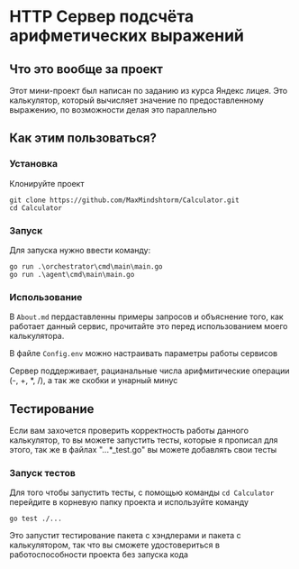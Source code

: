# HTTP Сервер подсчёта арифметических выражений

## Что это вообще за проект

Этот мини-проект был написан по заданию из курса Яндекс лицея. Это калькулятор, который вычисляет значение по предоставленному выражению, по возможности делая это параллельно

## Как этим пользоваться?

### Установка

Клонируйте проект

```
git clone https://github.com/MaxMindshtorm/Calculator.git
cd Calculator
```

### Запуск

Для запуска нужно ввести команду:

```
go run .\orchestrator\cmd\main\main.go
go run .\agent\cmd\main\main.go
```

### Использование

В `About.md` пердаставленны примеры запросов и объяснение того, как работает данный сервис, прочитайте это перед использованием моего калькулятора.

В файле `Config.env` можно настраивать параметры работы сервисов

Сервер поддерживает, рацианальные числа арифмитические операции (-, +, \*, /), а так же скобки и унарный минус


## Тестирование

Если вам захочется проверить корректность работы данного калькулятор, то вы можете запустить тесты, которые я прописал для этого, так же в файлах "...\*_test.go" вы можете добавлять свои тесты

### Запуск тестов

Для того чтобы запустить тесты, с помощью команды `cd Calculator` перейдите в корневую папку проекта и используйте команду

```
go test ./...
```

Это запустит тестирование пакета с хэндлерами и пакета с калькулятором, так что вы сможете удостовериться в работоспособности проекта без запуска кода
